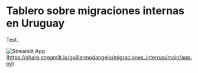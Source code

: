 # Tablero sobre migraciones internas en Uruguay

Test.

![Streamlit App](https://static.streamlit.io/badges/streamlit_badge_black_white.svg)(https://share.streamlit.io/guillermodangelo/migraciones_internas/main/app.py)
